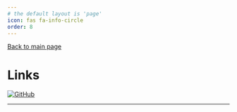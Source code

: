 ```yaml
---
# the default layout is 'page'
icon: fas fa-info-circle
order: 8
---
```


[Back to main page](./../README.md)

# Links

[![GitHub](https://img.shields.io/badge/GitHub-100000?style=for-the-badge&logo=github&logoColor=white)](https://github.com/sharanyagprasad)

---

<!-- [Back to main page](./../README.md) -->
